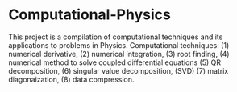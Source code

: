# Computational-Physics
This project is a compilation of computational techniques and its applications to problems in Physics.
Computational techniques:
  (1) numerical derivative,
  (2) numerical integration,
  (3) root finding,
  (4) numerical method to solve coupled differential equations
  (5) QR decomposition,
  (6) singular value decomposition, (SVD)
  (7) matrix diagonaization,
  (8) data compression.
  
  
